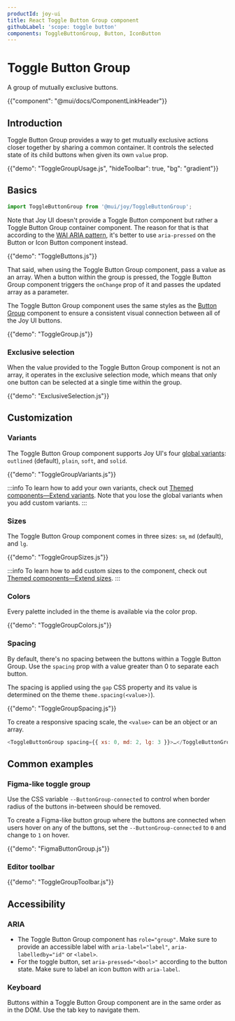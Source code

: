 ```yaml
---
productId: joy-ui
title: React Toggle Button Group component
githubLabel: 'scope: toggle button'
components: ToggleButtonGroup, Button, IconButton
---
```


# Toggle Button Group

<p class="description">A group of mutually exclusive buttons.</p>

{{"component": "@mui/docs/ComponentLinkHeader"}}

## Introduction

Toggle Button Group provides a way to get mutually exclusive actions closer together by sharing a common container.
It controls the selected state of its child buttons when given its own `value` prop.

{{"demo": "ToggleGroupUsage.js", "hideToolbar": true, "bg": "gradient"}}

## Basics

```jsx
import ToggleButtonGroup from '@mui/joy/ToggleButtonGroup';
```

Note that Joy UI doesn't provide a Toggle Button component but rather a Toggle Button Group container component. The reason for that is that according to the [WAI ARIA pattern](https://www.w3.org/WAI/ARIA/apg/patterns/button/), it's better to use `aria-pressed` on the Button or Icon Button component instead.

{{"demo": "ToggleButtons.js"}}

That said, when using the Toggle Button Group component, pass a value as an array.
When a button within the group is pressed, the Toggle Button Group component triggers the `onChange` prop of it and passes the updated array as a parameter.

The Toggle Button Group component uses the same styles as the [Button Group](/joy-ui/react-button-group/) component to ensure a consistent visual connection between all of the Joy UI buttons.

{{"demo": "ToggleGroup.js"}}

### Exclusive selection

When the value provided to the Toggle Button Group component is not an array, it operates in the exclusive selection mode, which means that only one button can be selected at a single time within the group.

{{"demo": "ExclusiveSelection.js"}}

## Customization

### Variants

The Toggle Button Group component supports Joy UI's four [global variants](/joy-ui/main-features/global-variants/): `outlined` (default), `plain`, `soft`, and `solid`.

{{"demo": "ToggleGroupVariants.js"}}

:::info
To learn how to add your own variants, check out [Themed components—Extend variants](/joy-ui/customization/themed-components/#extend-variants).
Note that you lose the global variants when you add custom variants.
:::

### Sizes

The Toggle Button Group component comes in three sizes: `sm`, `md` (default), and `lg`.

{{"demo": "ToggleGroupSizes.js"}}

:::info
To learn how to add custom sizes to the component, check out [Themed components—Extend sizes](/joy-ui/customization/themed-components/#extend-sizes).
:::

### Colors

Every palette included in the theme is available via the color prop.

{{"demo": "ToggleGroupColors.js"}}

### Spacing

By default, there's no spacing between the buttons within a Toggle Button Group.
Use the `spacing` prop with a value greater than 0 to separate each button.

The spacing is applied using the `gap` CSS property and its value is determined on the theme `theme.spacing(<value>)`).

{{"demo": "ToggleGroupSpacing.js"}}

To create a responsive spacing scale, the `<value>` can be an object or an array.

```js
<ToggleButtonGroup spacing={{ xs: 0, md: 2, lg: 3 }}>…</ToggleButtonGroup>
```

## Common examples

### Figma-like toggle group

Use the CSS variable `--ButtonGroup-connected` to control when border radius of the buttons in-between should be removed.

To create a Figma-like button group where the buttons are connected when users hover on any of the buttons, set the `--ButtonGroup-connected` to `0` and change to `1` on hover.

{{"demo": "FigmaButtonGroup.js"}}

### Editor toolbar

{{"demo": "ToggleGroupToolbar.js"}}

## Accessibility

### ARIA

- The Toggle Button Group component has `role="group"`. Make sure to provide an accessible label with `aria-label="label"`, `aria-labelledby="id"` or `<label>`.
- For the toggle button, set `aria-pressed="<bool>"` according to the button state. Make sure to label an icon button with `aria-label`.

### Keyboard

Buttons within a Toggle Button Group component are in the same order as in the DOM.
Use the tab key to navigate them.
